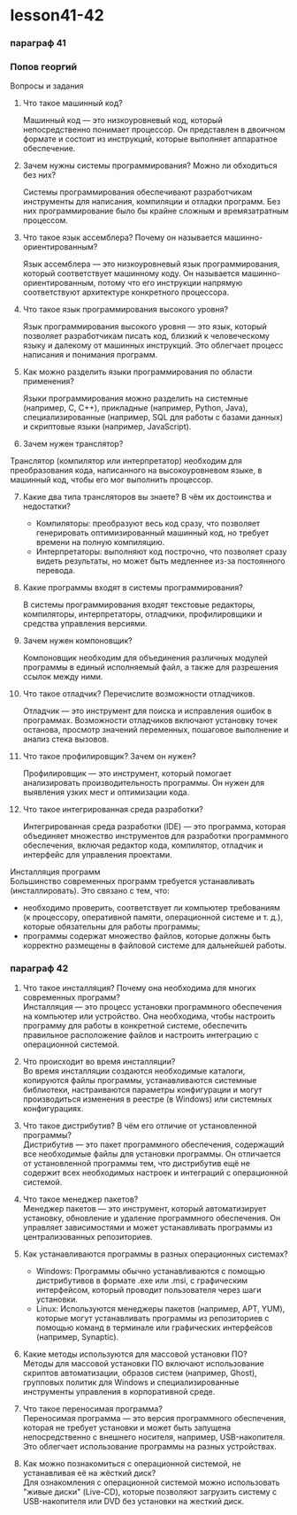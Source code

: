 # lesson41-42
### параграф 41
### Попов георгий
Вопросы и задания  
1. Что такое машинный код?
  
   Машинный код — это низкоуровневый код, который непосредственно понимает процессор. Он представлен в двоичном формате и состоит из инструкций, которые выполняет аппаратное обеспечение.

2. Зачем нужны системы программирования? Можно ли обходиться без них?  

   Системы программирования обеспечивают разработчикам инструменты для написания, компиляции и отладки программ. Без них программирование было бы крайне сложным и времязатратным процессом.

3. Что такое язык ассемблера? Почему он называется машинно-ориентированным?  

   Язык ассемблера — это низкоуровневый язык программирования, который соответствует машинному коду. Он называется машинно-ориентированным, потому что его инструкции напрямую соответствуют архитектуре конкретного процессора.

4. Что такое язык программирования высокого уровня?  

   Язык программирования высокого уровня — это язык, который позволяет разработчикам писать код, близкий к человеческому языку и далекому от машинных инструкций. Это облегчает процесс написания и понимания программ.

5. Как можно разделить языки программирования по области применения?  

   Языки программирования можно разделить на системные (например, C, C++), прикладные (например, Python, Java), специализированные (например, SQL для работы с базами данных) и скриптовые языки (например, JavaScript).

6. Зачем нужен транслятор?  

Транслятор (компилятор или интерпретатор) необходим для преобразования кода, написанного на высокоуровневом языке, в машинный код, чтобы его мог выполнить процессор.

7. Какие два типа трансляторов вы знаете? В чём их достоинства и недостатки?  
  
   - Компиляторы: преобразуют весь код сразу, что позволяет генерировать оптимизированный машинный код, но требует времени на полную компиляцию.  
   - Интерпретаторы: выполняют код построчно, что позволяет сразу видеть результаты, но может быть медленнее из-за постоянного перевода.

8. Какие программы входят в системы программирования?  
 
   В системы программирования входят текстовые редакторы, компиляторы, интерпретаторы, отладчики, профилировщики и средства управления версиями.

9. Зачем нужен компоновщик?  

   Компоновщик необходим для объединения различных модулей программы в единый исполняемый файл, а также для разрешения ссылок между ними.

10. Что такое отладчик? Перечислите возможности отладчиков.  
  
    Отладчик — это инструмент для поиска и исправления ошибок в программах. Возможности отладчиков включают установку точек останова, просмотр значений переменных, пошаговое выполнение и анализ стека вызовов.

11. Что такое профилировщик? Зачем он нужен?  
  
    Профилировщик — это инструмент, который помогает анализировать производительность программы. Он нужен для выявления узких мест и оптимизации кода.

12. Что такое интегрированная среда разработки?  
  
    Интегрированная среда разработки (IDE) — это программа, которая объединяет множество инструментов для разработки программного обеспечения, включая редактор кода, компилятор, отладчик и интерфейс для управления проектами. 

Инсталляция программ  
Большинство современных программ требуется устанавливать (инсталлировать). Это связано с тем, что:  
- необходимо проверить, соответствует ли компьютер требованиям (к процессору, оперативной памяти, операционной системе и т. д.), которые обязательны для работы программы;  
- программы содержат множество файлов, которые должны быть корректно размещены в файловой системе для дальнейшей работы.

### параграф 42

1. Что такое инсталляция? Почему она необходима для многих современных программ?  
   Инсталляция — это процесс установки программного обеспечения на компьютер или устройство. Она необходима, чтобы настроить программу для работы в конкретной системе, обеспечить правильное расположение файлов и настроить интеграцию с операционной системой.

2. Что происходит во время инсталляции?  
   Во время инсталляции создаются необходимые каталоги, копируются файлы программы, устанавливаются системные библиотеки, настраиваются параметры конфигурации и могут производиться изменения в реестре (в Windows) или системных конфигурациях.

3. Что такое дистрибутив? В чём его отличие от установленной программы?  
   Дистрибутив — это пакет программного обеспечения, содержащий все необходимые файлы для установки программы. Он отличается от установленной программы тем, что дистрибутив ещё не содержит всех необходимых настроек и интеграций с операционной системой.

4. Что такое менеджер пакетов?  
   Менеджер пакетов — это инструмент, который автоматизирует установку, обновление и удаление программного обеспечения. Он управляет зависимостями и может устанавливать программы из централизованных репозиториев.

5. Как устанавливаются программы в разных операционных системах?  
   - Windows: Программы обычно устанавливаются с помощью дистрибутивов в формате .exe или .msi, с графическим интерфейсом, который проводит пользователя через шаги установки.  
   - Linux: Используются менеджеры пакетов (например, APT, YUM), которые могут устанавливать программы из репозиториев с помощью команд в терминале или графических интерфейсов (например, Synaptic).

6. Какие методы используются для массовой установки ПО?  
   Методы для массовой установки ПО включают использование скриптов автоматизации, образов систем (например, Ghost), групповых политик для Windows и специализированные инструменты управления в корпоративной среде.

7. Что такое переносимая программа?  
   Переносимая программа — это версия программного обеспечения, которая не требует установки и может быть запущена непосредственно с внешнего носителя, например, USB-накопителя. Это облегчает использование программы на разных устройствах.

8. Как можно познакомиться с операционной системой, не устанавливая её на жёсткий диск?  
   Для ознакомления с операционной системой можно использовать "живые диски" (Live-CD), которые позволяют загрузить систему с USB-накопителя или DVD без установки на жесткий диск.
